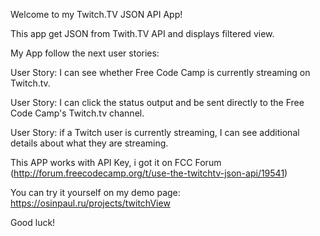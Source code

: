 Welcome to my Twitch.TV JSON API App!

This app get JSON from Twith.TV API and displays filtered view. 

My App follow the next user stories:

User Story: I can see whether Free Code Camp is currently streaming on Twitch.tv.

User Story: I can click the status output and be sent directly to the Free Code Camp's Twitch.tv channel.

User Story: if a Twitch user is currently streaming, I can see additional details about what they are streaming.

This APP works with API Key, i got it on FCC Forum (http://forum.freecodecamp.org/t/use-the-twitchtv-json-api/19541)

You can try it yourself on my demo page: https://osinpaul.ru/projects/twitchView

Good luck!